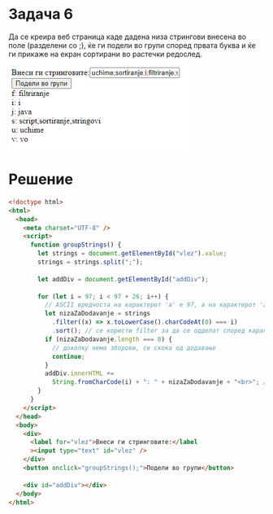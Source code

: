# Задача 6

Да се креира веб страница каде дадена низа стрингови внесена во поле (разделени со ;), ќе ги подели во групи според првата буква и ќе ги прикаже на екран сортирани во растечки редослед.

![image](img/screen1.png)

# Решение

```html
<!doctype html>
<html>
  <head>
    <meta charset="UTF-8" />
    <script>
      function groupStrings() {
        let strings = document.getElementById("vlez").value;
        strings = strings.split(";");

        let addDiv = document.getElementById("addDiv");

        for (let i = 97; i < 97 + 26; i++) {
          // ASCII вредноста на карактерот 'a' е 97, а на карактерот 'z' е 97+26, па затоа се итерира низ овие вредности
          let nizaZaDodavanje = strings
            .filter((x) => x.toLowerCase().charCodeAt(0) === i)
            .sort(); // се користи filter за да се одделат според карактери
          if (nizaZaDodavanje.length === 0) {
            // доколку нема зборови, се скока од додавање
            continue;
          }
          addDiv.innerHTML +=
            String.fromCharCode(i) + ": " + nizaZaDodavanje + "<br>"; // fromCharCode конверитра одреден integer во карактер
        }
      }
    </script>
  </head>
  <body>
    <div>
      <label for="vlez">Внеси ги стринговите:</label
      ><input type="text" id="vlez" />
    </div>
    <button onclick="groupStrings();">Подели во групи</button>

    <div id="addDiv"></div>
  </body>
</html>
```
